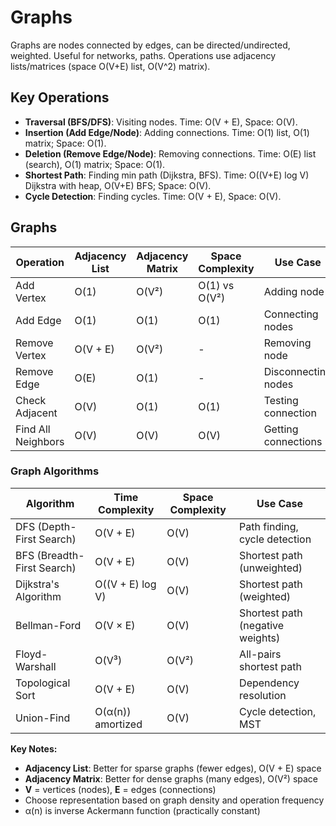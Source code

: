 # Graphs

Graphs are nodes connected by edges, can be directed/undirected, weighted. Useful for networks, paths. Operations use adjacency lists/matrices (space O(V+E) list, O(V^2) matrix).

## Key Operations
- **Traversal (BFS/DFS)**: Visiting nodes. Time: O(V + E), Space: O(V).
- **Insertion (Add Edge/Node)**: Adding connections. Time: O(1) list, O(1) matrix; Space: O(1).
- **Deletion (Remove Edge/Node)**: Removing connections. Time: O(E) list (search), O(1) matrix; Space: O(1).
- **Shortest Path**: Finding min path (Dijkstra, BFS). Time: O((V+E) log V) Dijkstra with heap, O(V+E) BFS; Space: O(V).
- **Cycle Detection**: Finding cycles. Time: O(V + E), Space: O(V).


## Graphs

| Operation | Adjacency List | Adjacency Matrix | Space Complexity | Use Case |
|-----------|----------------|------------------|------------------|----------|
| Add Vertex | O(1) | O(V²) | O(1) vs O(V²) | Adding node |
| Add Edge | O(1) | O(1) | O(1) | Connecting nodes |
| Remove Vertex | O(V + E) | O(V²) | - | Removing node |
| Remove Edge | O(E) | O(1) | - | Disconnecting nodes |
| Check Adjacent | O(V) | O(1) | O(1) | Testing connection |
| Find All Neighbors | O(V) | O(V) | O(V) | Getting connections |

### Graph Algorithms
| Algorithm | Time Complexity | Space Complexity | Use Case |
|-----------|-----------------|------------------|----------|
| DFS (Depth-First Search) | O(V + E) | O(V) | Path finding, cycle detection |
| BFS (Breadth-First Search) | O(V + E) | O(V) | Shortest path (unweighted) |
| Dijkstra's Algorithm | O((V + E) log V) | O(V) | Shortest path (weighted) |
| Bellman-Ford | O(V × E) | O(V) | Shortest path (negative weights) |
| Floyd-Warshall | O(V³) | O(V²) | All-pairs shortest path |
| Topological Sort | O(V + E) | O(V) | Dependency resolution |
| Union-Find | O(α(n)) amortized | O(V) | Cycle detection, MST |

**Key Notes:**
- **Adjacency List**: Better for sparse graphs (fewer edges), O(V + E) space
- **Adjacency Matrix**: Better for dense graphs (many edges), O(V²) space
- **V** = vertices (nodes), **E** = edges (connections)
- Choose representation based on graph density and operation frequency
- α(n) is inverse Ackermann function (practically constant)
